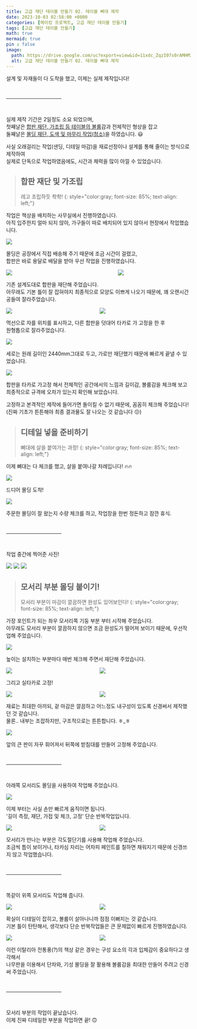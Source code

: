 ```yaml
---
title: 고급 재단 테이블 만들기 02. 테이블 뼈대 제작 
date: 2023-10-03 02:58:00 +0800
categories: [메이킹 프로젝트, 고급 재단 테이블 만들기]
tags: [고급 재단 테이블 만들기]
math: true
mermaid: true
pin : false
image:
  path: https://drive.google.com/uc?export=view&id=11xdc_ZqzI07s0rAMHM3zkmRzUDrI0BgK
  alt: 고급 재단 테이블 만들기 02. 테이블 뼈대 제작 
---
```


설계 및 자재들이 다 도착을 했고, 이제는 실제 제작입니다!

<!-- 중간 바 -->
<br>
<hr style="width: 30%">
<br>

실제 제작 기간은 2일정도 소요 되었으며,  
첫째날은 <u>합판 재단, 가조립 등 테이블의 볼륨</u>감과 전체적인 형상을 잡고  
둘째날은 <u>몰딩 재단, 도색 및 마무리 작업(청소)</u>을 하였습니다. 😃

사실 오래걸리는 작업(샌딩, 디테일 마감)을 재료선정이나 설계를 통해 줄이는 방식으로 제작하여  
실제로 단독으로 작업하였음에도, 시간과 체력을 많이 아낄 수 있었습니다.

<!-- 소제목 -->
> ## 합판 재단 및 가조립
> 레고 조립하듯 촥촥!
> {: style="color:gray; font-size: 85%; text-align: left;"}

작업은 책상을 배치하는 사무실에서 진행하였습니다.  
아직 입주한지 얼마 되지 않아, 가구들이 따로 배치되어 있지 않아서 현장에서 작업했습니다.

<!-- 이미지 -->
<img src="https://drive.google.com/uc?export=view&id=1267HKIZ6ddUzYyZoBAY8T475Q1xqfk7w">


몰딩은 공장에서 직접 배송해 주기 때문에 조금 시간이 걸렸고,  
합판은 바로 용달로 배달을 받아 우선 작업을 진행하였습니다.

<!-- 이미지 2장 콜라주 -->
<div style="width: 59.5%; height: auto; float:left;">
  <img src="https://drive.google.com/uc?export=view&id=12R0uODNhVkjSogzy12Ocu4FibAF5TX9m">
</div>
<div style="width: 39.5%; height: auto; float:right;">
  <img src="https://drive.google.com/uc?export=view&id=12VFavck9eCFj0LEZxvNl5mvOYFkzj-Xa">
  
</div><div style="clear:both;"></div>

기존 설계도대로 합판을 재단해 주었습니다.  
아무래도 기본 틀이 잘 잡혀야지 최종적으로 모양도 이쁘게 나오기 때문에, 꽤 오랜시간 공들여 잘라주었습니다.

<!-- 이미지 2장 콜라주 -->
<div style="width: 49.5%; height: auto; float:left;">
  <img src="https://drive.google.com/uc?export=view&id=12FDHejBYyUhrqgeiHs94Acr__Ymg98cR">
</div>
<div style="width: 49.5%; height: auto; float:right;">
  <img src="https://drive.google.com/uc?export=view&id=13xYCFHeRzNQ_e5l4x3zAW0RkbSQ-7LJP">
</div><div style="clear:both;"></div>

먹선으로 자를 위치를 표시하고, 다른 합판을 덧대어 타카로 가 고정을 한 후  
원형톱으로 잘라주었습니다.

<!-- 이미지 -->
<img src="https://drive.google.com/uc?export=view&id=12q-7HT7oJUMzo-EPJgmam5nNdQBPTZhE">

세로는 원래 길이인 2440mm그대로 두고, 가로만 재단했기 때문에 빠르게 끝낼 수 있었습니다.

<!-- 이미지 -->
<img src="https://drive.google.com/uc?export=view&id=14-XEhjqGw7pD6B2PGHKANKxxWiqEXS5J">

합판을 타카로 가고정 해서 전체적인 공간에서의 느낌과 길이감, 볼륨감을 체크해 보고  
최종적으로 규격에 오차가 있는지 확인해 보았습니다.

고정하고 본격적인 제작에 들어가면 돌이킬 수 없기 때문에, 꼼꼼히 체크해 주었습니다!  
(진짜 기초가 튼튼해야 최종 결과물도 잘 나오는 것 같습니다 😗)

<!-- 소제목 -->
> ## 디테일 넣을 준비하기 
> 뼈대에 살을 붙여가는 과정!
> {: style="color:gray; font-size: 85%; text-align: left;"}

이제 뼈대는 다 체크를 했고, 살을 붙여나갈 차례입니다! 🔥🔥

<!-- 이미지 -->
<img src="https://drive.google.com/uc?export=view&id=13uJERAJu5kC61wIGpwLkU5Ebf0wkua3w">

드디어 몰딩 도착!  

<!-- 이미지 -->
<img src="https://drive.google.com/uc?export=view&id=12xWAxxAMtVoEQpVud7fvDrIXuxeqzG0r">

주문한 몰딩이 잘 왔는지 수량 체크를 하고, 작업장을 한번 정돈하고 잠깐 휴식.  

<!-- 중간 바 -->
<br>
<hr style="width: 30%">
<br>

작업 중간에 찍어준 사진!

<!-- 이미지 -->
<img src="https://drive.google.com/uc?export=view&id=12E_-3uOToPe-1XPxpSLD2UD-GlBa9aGF">
<!-- 이미지 -->
<img src="https://drive.google.com/uc?export=view&id=1341v3266Qf2CNlO2LvX4ZmF0tvUWzH1c">
<!-- 이미지 -->
<img src="https://drive.google.com/uc?export=view&id=12my2_3hvqGHsy59iwIFNy_BnbelSAUOq">

<!-- 소제목 -->
> ## 모서리 부분 몰딩 붙이기!
> 모서리 부분이 마감이 깔끔하면 완성도 있어보인다!
> {: style="color:gray; font-size: 85%; text-align: left;"}

가장 포인트가 되는 좌우 모서리쪽 기둥 부분 부터 시작해 주었습니다.  
아무래도 모서리 부분이 깔끔하지 않으면 조금 완성도가 떨어져 보이기 때문에, 우선작업해 주었습니다.

<!-- 이미지 -->
<img src="https://drive.google.com/uc?export=view&id=13uJTjdTt0qjkwG66qky7Bwx1D7NBge4F">

높이는 설치하는 부분마다 매번 체크해 주면서 재단해 주었습니다.

<!-- 이미지 2장 콜라주 -->
<div style="width: 49.5%; height: auto; float:left;">
  <img src="https://drive.google.com/uc?export=view&id=12f5yG_GWEpvgFHZeUqZRakaJq-yOfAtb">
</div>
<div style="width: 49.5%; height: auto; float:right;">
  <img src="https://drive.google.com/uc?export=view&id=12XO3s8C1X6H0WP1AJTR5jUSrnRxT69RA">
</div><div style="clear:both;"></div>

그리고 실타카로 고정!

<!-- 이미지 2장 콜라주 -->
<div style="width: 49.5%; height: auto; float:left;">
  <img src="https://drive.google.com/uc?export=view&id=12VwqmTZfG_JesATW3NGcaiSPXjl-91FR">
</div>
<div style="width: 49.5%; height: auto; float:right;">
  <img src="https://drive.google.com/uc?export=view&id=13eUK9kaSUMBND0m15UObWranvHX3UG7J">
</div><div style="clear:both;"></div>

재료는 최대한 아끼되, 겉 마감은 깔끔하고 어느정도 내구성이 있도록 신경써서 제작했던 것 같습니다.  
물론.. 내부는 조잡하지만, 구조적으로는 튼튼합니다. ㅎ_ㅎ

<!-- 이미지 -->
<img src="https://drive.google.com/uc?export=view&id=13szPX-1dvL3GytT02CZGgML2Aeg2Apdx">

앞의 큰 판이 자꾸 휘어져서 뒤쪽에 받침대를 만들어 고정해 주었습니다.

<!-- 중간 바 -->
<br>
<hr style="width: 30%">
<br>

아래쪽 모서리도 몰딩을 사용하여 작업해 주었습니다.

<!-- 이미지 -->
<img src="https://drive.google.com/uc?export=view&id=137xhi8mMUpW38_sK3j-8AjaHyxWvRCxX">

이제 부터는 사실 손만 빠르게 움직이면 됩니다.  
'길이 측정, 재단, 가접 및 체크, 고정' 단순 반복작업입니다.

<!-- 이미지 2장 콜라주 -->
<div style="width: 49.5%; height: auto; float:left;">
  <img src="https://drive.google.com/uc?export=view&id=13bIc70FJ148uVFiFloIiER3NK5cD9-94">
</div>
<div style="width: 49.5%; height: auto; float:right;">
  <img src="https://drive.google.com/uc?export=view&id=134J_ZGdx79oqnG_jOsxfJVG2VztlJVZh">
</div><div style="clear:both;"></div>

모서리가 만나는 부분은 각도절단기를 사용해 작업해 주었습니다.  
조금씩 틈이 보이거나, 타카심 자리는 어차피 페인트를 칠하면 채워지기 때문에 신경쓰지 않고 작업했습니다.

<!-- 중간 바 -->
<br>
<hr style="width: 30%">
<br>

똑같이 위쪽 모서리도 작업해 줍니다.

<!-- 이미지 2장 콜라주 -->
<div style="width: 49.5%; height: auto; float:left;">
  <img src="https://drive.google.com/uc?export=view&id=13w0i_NyW7YgIFRRoS7KnLoBe6R2nYCPW">
</div>
<div style="width: 49.5%; height: auto; float:right;">
  <img src="https://drive.google.com/uc?export=view&id=139OQIKsURJQPZKf4GE67hMD8qCdXFqcg">
</div><div style="clear:both;"></div>

확실이 디테일이 잡히고, 볼륨이 살아나니까 점점 이뻐지는 것 같습니다.  
기본 틀이 탄탄해서, 생각보다 단순 반복작업들은 큰 문제없이 빠르게 진행하였습니다.

<!-- 이미지 2장 콜라주 -->
<div style="width: 49.5%; height: auto; float:left;">
  <img src="https://drive.google.com/uc?export=view&id=13Z0-9zVAinCV2fnJcImUXVamqQc49id8">
</div>
<div style="width: 49.5%; height: auto; float:right;">
  <img src="https://drive.google.com/uc?export=view&id=13su8zSJyADzYps8dpJkDW7tCgIKEx14b">
</div><div style="clear:both;"></div>

이런 이탈리아 전통풍(?)의 책상 같은 경우는 구성 요소의 각과 입체감이 중요하다고 생각해서  
나무판을 이용해서 단차와, 기성 몰딩을 잘 활용해 볼륨감을 최대한 만들어 주려고 신경써 주었습니다.

<!-- 중간 바 -->
<br>
<hr style="width: 30%">
<br>

모서리 부분의 작업이 끝났습니다.  
이제 진짜 디테일한 부분을 작업하면 끝! 🙃